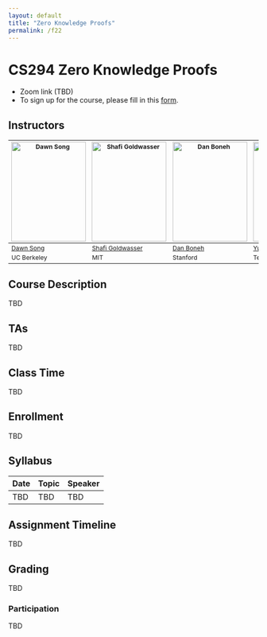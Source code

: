 ```yaml
---
layout: default
title: "Zero Knowledge Proofs"
permalink: /f22
---
```


<!-- # ZKP -->

# CS294 Zero Knowledge Proofs
- Zoom link (TBD)
- To sign up for the course, please fill in this [form](https://docs.google.com/forms/d/e/1FAIpQLSepJTYKc9iJycBsnywFCo9PLIq1SjbSsWIBlqfWAZGPXHrk3Q/viewform).

## Instructors

<table style="table-layout: fixed; font-size: 88%; align: middle;">
  <thead>
    <tr>
      <th style="width: 20%;"><img style="object-fit:cover" width=150 height=200 src="{{site.baseurl}}/assets/dawn-berkeley.jpg" alt="Dawn Song"></th>
      <th style="width: 20%;"><img style="object-fit:cover" width=150 height=200 src="{{site.baseurl}}/assets/goldwasser.jpeg" alt="Shafi Goldwasser"></th>
      <th style="width: 20%;"><img style="object-fit:cover" width=150 height=200 src="{{site.baseurl}}/assets/Boneh.jpeg" alt="Dan Boneh"></th>
      <th style="width: 20%;"><img style="object-fit:cover" width=150 height=200 src="{{site.baseurl}}/assets/yupeng.jpeg" alt="Yupeng Zhang"></th>
      <th style="width: 20%;"><img style="object-fit:cover" width=150 height=200 src="{{site.baseurl}}/assets/thaler.png" alt="Justin Thaler"></th>
    </tr>
  </thead>
  <tbody>
    <tr>
      <td><a href="https://people.eecs.berkeley.edu/~dawnsong/">Dawn Song</a></td>
      <td><a href="https://www.csail.mit.edu/person/shafi-goldwasser/">Shafi Goldwasser</a></td>
      <td><a href="https://crypto.stanford.edu/~dabo/">Dan Boneh</a></td>
      <td><a href="http://people.tamu.edu/~zhangyp/">Yupeng Zhang</a></td>
      <td><a href="https://people.cs.georgetown.edu/jthaler/">Justin Thaler</a></td>
    </tr>
    <tr>
      <td>UC Berkeley</td>
      <td>MIT</td>
      <td>Stanford</td>
      <td>Texas A&M University</td>
      <td>Georgetown University</td>
    </tr>
  </tbody>
</table>

## Course Description
TBD

## TAs
TBD

## Class Time
TBD

## Enrollment
TBD

## Syllabus

| Date             | Topic                                                                     | Speaker                    |
| ---------------- | ------------------------------------------------------------------------- | -------------------------- |
|TBD| TBD|TBD|

## Assignment Timeline

TBD

## Grading

TBD

### Participation

TBD